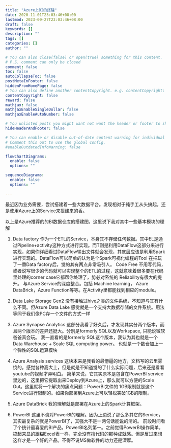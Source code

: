 ```yaml
---
title: "Azure上BI的搭建"
date: 2020-11-01T23:03:46+08:00
lastmod: 2023-09-27T23:03:46+08:00
draft: false
keywords: []
description: ""
tags: []
categories: []
author: ""

# You can also close(false) or open(true) something for this content.
# P.S. comment can only be closed
comment: false
toc: false
autoCollapseToc: false
postMetaInFooter: false
hiddenFromHomePage: false
# You can also define another contentCopyright. e.g. contentCopyright: "This is another copyright."
contentCopyright: false
reward: false
mathjax: false
mathjaxEnableSingleDollar: false
mathjaxEnableAutoNumber: false

# You unlisted posts you might want not want the header or footer to show
hideHeaderAndFooter: false

# You can enable or disable out-of-date content warning for individual post.
# Comment this out to use the global config.
#enableOutdatedInfoWarning: false

flowchartDiagrams:
  enable: false
  options: ""

sequenceDiagrams: 
  enable: false
  options: ""

---
```


最近因为业务需要，尝试搭建着一些大数据平台。发现相对于纯手工从头搞起，还是使用Azure上的Service来搭建来的香。


以上是Azure推荐的的BI数据仓库的搭建图，这里说下我对其中一些基本模块的理解

1. Data factory
作为一个ETL的Service，本身其不存储任何数据。其中EL是通过Pipeline+activity这种方式进行实现。而T则是利用DataFlow这部分来进行实现，如果你详细看过DataFlow输出文件就会发现，其底层应该是利用Spark进行实现的。DataFlow可以简单的认为是个Spark可视化编程的Tool 在把玩了一番Data factory后，觉的其有两点非常吸引人。
Code Free 不用写代码，或者说写很少的代码就可以实现整个的ETL的过程，这就意味着很多要在代码里处理的corner case它都帮你处理了，势必对系统的 Reliability有很大的提升。
与Azure Service的深度整合。包括 Machine learning， Azure DataBrick，Azure Function等等。在Activity里都能找到相应的module。
2. Data Lake Storage Gen2
没有接触过hive之类的文件系统，不知道与其有什么不同。但Azure Data Lake 感觉就是一个支持大数据存储的文件系统。用法等同于我们像PC存一个文件的方式一样

3. Azure Synapse Analytics
这部分我看了好久后，才发现其实分两个版本，而且两个版本的差异还挺大。分别是formerly SQL以及Workspace, 只能说微软爸爸真会玩。 我一直看的是formerly SQL这个版本，我认为其也就是一个Data Warehouse + Scale SQL computing power。 也就是一个数仓加上一个弹性的SQL运算模块

4. Azure Analysis services
这块本来是我看的最懵逼的地方，文档写的云里雾绕的。感觉各种高大上，但是就是不知道觉的了什么实际问题，后来还是看看youtube的视频才弄明白。 简单来说，它其实原本是包含在PowerBI service里边的，这里把它提取出来Deploy到Azure上，那么就可以方便的Scale Out。这里就将一个解决的痛点问题：PowerBI文件的 1GB限制就是这个Service进行限制的。如果你部署到Azure上可以轻松突破1GB的限制。

5. Azure DataBrick 我的理解就是部署在Azure上的Spark计算框架。

6. PowerBI 这里不谈对PowerBI的理解。因为上边说了那么多其它的Service，其实最复杂的就是PowerBI了，其强大不是一两句话能说的清的。 前段时间看了个统计最喜爱的BI产品，PowerBI名列第一。之前觉得PowerBI操作简单，搞起来显的跟糊Excel表一样，完全没有撸代码的那种成就感。但是反过来想这样才是一个好的产品。不得不说MS做软件的功力还是深厚。
